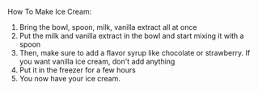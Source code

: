 How To Make Ice Cream:
1. Bring the bowl, spoon, milk, vanilla extract all at once
2. Put the milk and vanilla extract in the bowl and start mixing it with a spoon
3. Then, make sure to add a flavor syrup like chocolate or strawberry. If you want vanilla ice cream, don't add anything
4. Put it in the freezer for a few hours
5. You now have your ice cream.